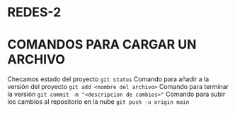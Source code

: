 # REDES-2

# COMANDOS PARA CARGAR UN ARCHIVO

Checamos estado del proyecto
``` git status ```
Comando para añadir a la versión del proyecto
``` git add <nombre del archivo> ```
Comando para terminar la versión
``` git commit -m "<descripcion de cambios>" ```
Comando para subir los cambios al repositorio en la nube
``` git push -u origin main ```